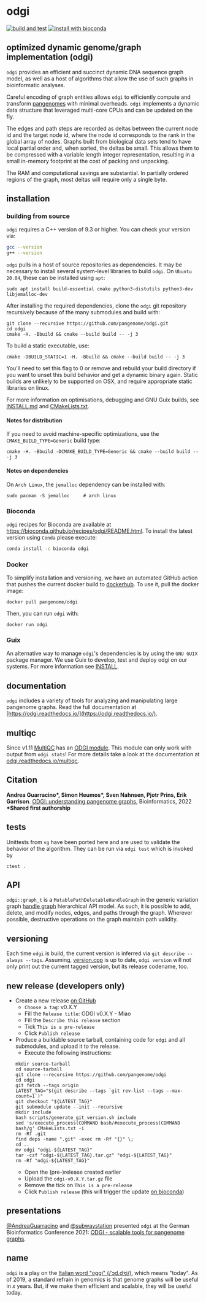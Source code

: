 # odgi

[![build and test](https://github.com/pangenome/odgi/actions/workflows/build_and_test_on_push.yml/badge.svg)](https://github.com/pangenome/odgi/actions/workflows/build_and_test_on_push.yml)
[![install with bioconda](https://img.shields.io/badge/install%20with-bioconda-brightgreen.svg?style=flat)](http://bioconda.github.io/recipes/odgi/README.html)

## optimized dynamic genome/graph implementation (odgi)

`odgi` provides an efficient and succinct dynamic DNA sequence graph model, as well as a host of algorithms that allow the use of such graphs in bioinformatic analyses.

Careful encoding of graph entities allows `odgi` to efficiently compute and transform [pangenomes](https://pangenome.github.io/) with minimal overheads.  `odgi` implements a dynamic data structure that leveraged multi-core CPUs and can be updated on the fly.

The edges and path steps are recorded as deltas between the current node id and the target node id, where the node id corresponds to the rank in the global array of nodes.
Graphs built from biological data sets tend to have local partial order and, when sorted, the deltas be small.
This allows them to be compressed with a variable length integer representation, resulting in a small in-memory footprint at the cost of packing and unpacking.

The RAM and computational savings are substantial. In partially ordered regions of the graph, most deltas will require only a single byte.

## installation

### building from source

`odgi` requires a C++ version of 9.3 or higher. You can check your version via:

``` bash
gcc --version
g++ --version
```

`odgi` pulls in a host of source repositories as dependencies. It may be necessary to install several system-level libraries to build `odgi`. On `Ubuntu 20.04`, these can be installed using `apt`:
```
sudo apt install build-essential cmake python3-distutils python3-dev libjemalloc-dev
```

After installing the required dependencies, clone the `odgi` git repository recursively because of the many submodules
and build with:

```
git clone --recursive https://github.com/pangenome/odgi.git
cd odgi
cmake -H. -Bbuild && cmake --build build -- -j 3
```

To build a static executable, use:

```
cmake -DBUILD_STATIC=1 -H. -Bbuild && cmake --build build -- -j 3
```

You'll need to set this flag to 0 or remove and rebuild your build directory if you want to unset this build behavior and get a dynamic binary again.
Static builds are unlikely to be supported on OSX, and require appropriate static libraries on linux.

For more information on optimisations, debugging and GNU Guix builds, see [INSTALL.md](./INSTALL.md) and [CMakeLists.txt](./CMakeLists.txt).

#### Notes for distribution

If you need to avoid machine-specific optimizations, use the `CMAKE_BUILD_TYPE=Generic` build type:

```shell
cmake -H. -Bbuild -DCMAKE_BUILD_TYPE=Generic && cmake --build build -- -j 3
```

#### Notes on dependencies

On `Arch Linux`, the `jemalloc` dependency can be installed with:

```
sudo pacman -S jemalloc     # arch linux
```

### Bioconda

`odgi` recipes for Bioconda are available at https://bioconda.github.io/recipes/odgi/README.html. To install the latest version using `Conda` please execute:

``` bash
conda install -c bioconda odgi
```


### Docker

To simplify installation and versioning, we have an automated GitHub action that pushes the current docker build to [dockerhub](https://hub.docker.com/r/pangenome/odgi).
To use it, pull the docker image:

```shell
docker pull pangenome/odgi
```

Then, you can run `odgi` with:

```shell
docker run odgi
```


### Guix

An alternative way to manage `odgi`'s dependencies is by using the `GNU GUIX` package manager. We use Guix to develop, test and deploy odgi on our systems.
For more information see [INSTALL](./INSTALL.md).


## documentation

`odgi` includes a variety of tools for analyzing and manipulating large pangenome graphs.
Read the full documentation at [https://odgi.readthedocs.io/](https://odgi.readthedocs.io/).

## multiqc

Since v1.11 [MultiQC](https://multiqc.info/) has an [ODGI module](https://multiqc.info/docs/#odgi). This module can only
work with output from `odgi stats`! For more details take a look at the documentation at [odgi.readthedocs.io/multiqc](https://odgi.readthedocs.io/en/latest/rst/multiqc.html).

## Citation
**Andrea Guarracino\*, Simon Heumos\*, Sven Nahnsen, Pjotr Prins, Erik Garrison**. [ODGI: understanding pangenome graphs](https://doi.org/10.1093/bioinformatics/btac308), Bioinformatics, 2022\
**\*Shared first authorship**

## tests

Unittests from `vg` have been ported here and are used to validate the behavior of the algorithm.
They can be run via `odgi test` which is invoked by

```
ctest .
```

## API

`odgi::graph_t` is a `MutablePathDeletableHandleGraph` in the generic variation graph [handle graph](https://github.com/vgteam/libhandlegraph) hierarchical API model.
As such, it is possible to add, delete, and modify nodes, edges, and paths through the graph.
Wherever possible, destructive operations on the graph maintain path validity.

## versioning
Each time `odgi` is build, the current version is inferred via `git describe --always --tags`. Assuming, [version.cpp](./src/version.cpp)
is up to date, `odgi version` will not only print out the current tagged version, but its release codename, too.

## new release (developers only)

- Create a new release [on GitHub](https://github.com/pangenome/odgi/releases/new)
  - `Choose a tag`: v0.X.Y
  - Fill the `Release title`: ODGI v0.X.Y - Miao
  - Fill the `Describe this release` section
  - Tick `This is a pre-release`
  - Click `Publish release`
- Produce a buildable source tarball, containing code for `odgi` and all submodules, and upload it to the release.
    - Execute the following instructions:
    ```shell
    mkdir source-tarball
    cd source-tarball
    git clone --recursive https://github.com/pangenome/odgi
    cd odgi
    git fetch --tags origin
    LATEST_TAG="$(git describe --tags `git rev-list --tags --max-count=1`)"
    git checkout "${LATEST_TAG}"
    git submodule update --init --recursive
    mkdir include
    bash scripts/generate_git_version.sh include
    sed 's/execute_process(COMMAND bash/#execute_process(COMMAND bash/g' CMakeLists.txt -i
    rm -Rf .git
    find deps -name ".git" -exec rm -Rf "{}" \;
    cd ..
    mv odgi "odgi-${LATEST_TAG}"
    tar -czf "odgi-${LATEST_TAG}.tar.gz" "odgi-${LATEST_TAG}"
    rm -Rf "odgi-${LATEST_TAG}"
    ```
  - Open the (pre-)release created earlier
  - Upload the `odgi-v0.X.Y.tar.gz` file
  - Remove the tick on `This is a pre-release`
  - Click `Publish release` (this will trigger the update [on bioconda](http://bioconda.github.io/recipes/odgi/README.html))

[//]: # (This section is important for developers only. Each time we make a new release, we invoke [prepare_release.sh]&#40;./scripts/prepare_release.sh&#41; &#40;`cd` into folder [scripts]&#40;./scripts&#41; first!&#41; with a new release version and codename. [version.cpp]&#40;./src/version.cpp&#41; is updated and the documentation version is bumped up.)

## presentations

[@AndreaGuarracino](https://github.com/andreaguarracino) and [@subwaystation](https://github.com/subwaystation) presented `odgi` at the German Bioinformatics Conference 2021: [ODGI - scalable tools for pangenome graphs](https://docs.google.com/presentation/d/1d52kaiOqeH4db4LyMHn7YNjv-mBKvhY2t2zQMNvzgno/edit#slide=id.p).

## name

`odgi` is a play on the [Italian word "oggi" (/ˈɔd.dʒi/)](https://en.wiktionary.org/wiki/oggi), which means "today".
As of 2019, a standard refrain in genomics is that genome graphs will be useful in _x_ years.
But, if we make them efficient and scalable, they will be useful today.
